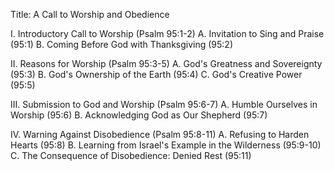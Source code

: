 Title: A Call to Worship and Obedience

I. Introductory Call to Worship (Psalm 95:1-2)
   A. Invitation to Sing and Praise (95:1)
   B. Coming Before God with Thanksgiving (95:2)

II. Reasons for Worship (Psalm 95:3-5)
   A. God's Greatness and Sovereignty (95:3)
   B. God's Ownership of the Earth (95:4)
   C. God's Creative Power (95:5)

III. Submission to God and Worship (Psalm 95:6-7)
   A. Humble Ourselves in Worship (95:6)
   B. Acknowledging God as Our Shepherd (95:7)

IV. Warning Against Disobedience (Psalm 95:8-11)
   A. Refusing to Harden Hearts (95:8)
   B. Learning from Israel's Example in the Wilderness (95:9-10)
   C. The Consequence of Disobedience: Denied Rest (95:11)